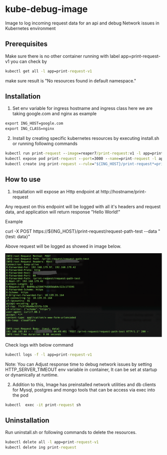 # kube-debug-image

Image to log incoming request data for an api and debug Network issues in Kubernetes environment 


## Prerequisites

Make sure there is no other container running with label app=print-request-v1 you can check by 

```cmd
kubectl get all -l app=print-request-v1
```

make sure result is "No resources found in default namespace."

## Installation

1) Set env variable for ingress hostname and ingress class here we are taking google.com and nginx as example

```cmd
export ING_HOST=google.com
export ING_CLASS=nginx
```

2) Install by creating specific kubernetes resources by executing install.sh or running  following commands

```cmd
kubectl run print-request --image=reaper7/print-request:v1 -l app=print-request-v1  --env="HTTP_SERVER_TIMEOUT=0"
kubectl expose pod print-request --port=3000 --name=print-request -l app=print-request-v1
kubectl create ing print-request --rule="${ING_HOST}/print-request*=print-request:3000" --class="${ING_CLASS}"
```

## How to use


1) Installation will expose an Http endpoint at http://hostname/print-request 

Any request on this endpoint will be logged with all it's headers and request data, and application will return response "Hello World!" 

Example 

curl -X POST https://${ING_HOST}/print-request/request-path-test --data "{test: data}"

Above request will be logged as showed in image below.

![Alt text](image.png)

Check logs with below command 

```cmd
kubectl logs -f -l app=print-request-v1 
```

Note: You can Adjust response time to debug network issues by setting HTTP_SERVER_TIMEOUT env variable in container, It can be set at startup or dynamically at runtime.

2) Addition to this, Image has preinstalled network utilities and db clients for Mysql, postgres and mongo tools that can be access via exec into the pod

```cmd
kubectl  exec -it print-request sh 
```

## Uninstallation 

Run uninstall.sh or following commands to delete the resources. 

```cmd
kubectl delete all -l app=print-request-v1
kubectl delete ing print-request
```
